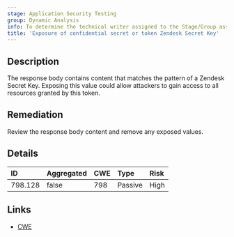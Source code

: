 ```yaml
---
stage: Application Security Testing
group: Dynamic Analysis
info: To determine the technical writer assigned to the Stage/Group associated with this page, see https://handbook.gitlab.com/handbook/product/ux/technical-writing/#assignments
title: 'Exposure of confidential secret or token Zendesk Secret Key'
---
```


## Description

The response body contains content that matches the pattern of a Zendesk Secret Key.
Exposing this value could allow attackers to gain access to all resources granted by this token.

## Remediation

Review the response body content and remove any exposed values.

## Details

| ID | Aggregated | CWE | Type | Risk |
|:---|:-----------|:----|:-----|:-----|
| 798.128 | false | 798 | Passive | High |

## Links

- [CWE](https://cwe.mitre.org/data/definitions/798.html)
